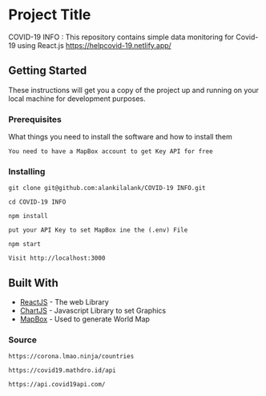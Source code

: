 # Project Title

COVID-19 INFO : This repository contains simple data monitoring for Covid-19 using React.js https://helpcovid-19.netlify.app/

## Getting Started

These instructions will get you a copy of the project up and running on your local machine for development purposes.

### Prerequisites

What things you need to install the software and how to install them

```
You need to have a MapBox account to get Key API for free
```

### Installing

```
git clone git@github.com:alankilalank/COVID-19 INFO.git

cd COVID-19 INFO

npm install

put your API Key to set MapBox ine the (.env) File

npm start

Visit http://localhost:3000
```

## Built With

- [ReactJS](https://fr.reactjs.org/) - The web Library
- [ChartJS](https://www.chartjs.org/) - Javascript Library to set Graphics
- [MapBox](https://www.mapbox.com/) - Used to generate World Map

### Source

```
https://corona.lmao.ninja/countries

https://covid19.mathdro.id/api

https://api.covid19api.com/

```

